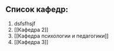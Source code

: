 ## Cписок кафедр:

1. dsfsfhsjf
2. [[Кафедра 2]]
3. [[Кафедра психологии и педагогики]]
4. [[Кафедра 3]]


